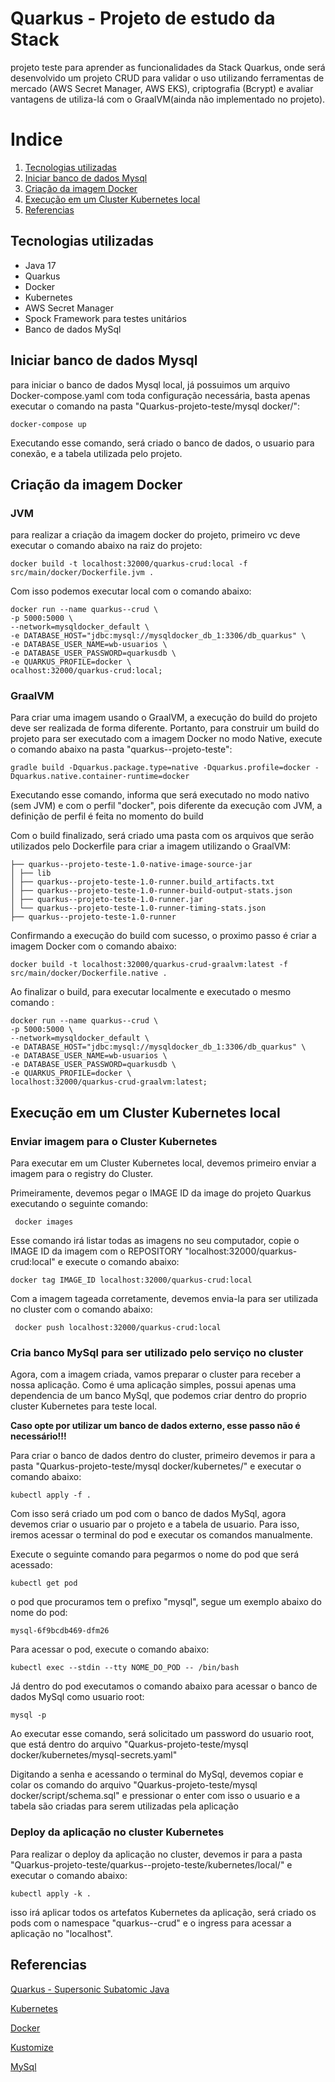 # Quarkus - Projeto de estudo da Stack
projeto teste para aprender as funcionalidades da Stack Quarkus, onde será desenvolvido
um projeto CRUD para validar o uso utilizando ferramentas de mercado (AWS Secret Manager, AWS EKS), criptografia (Bcrypt)
e avaliar vantagens de utiliza-lá com o GraalVM(ainda não implementado no projeto).

# Indice

1. [Tecnologias utilizadas](#tecnologias-utilizadas)
2. [Iniciar banco de dados Mysql](#iniciar-banco-de-dados-mysql)
3. [Criação da imagem Docker](#criação-da-imagem-docker)
4. [Execução em um Cluster Kubernetes local](#execução-em-um-cluster-kubernetes-local)
5. [Referencias](#referencias)

## Tecnologias utilizadas

- Java 17
- Quarkus
- Docker
- Kubernetes
- AWS Secret Manager
- Spock Framework para testes unitários
- Banco de dados MySql

## Iniciar banco de dados Mysql

para iniciar o banco de dados Mysql local, já possuimos um arquivo Docker-compose.yaml com
toda configuração necessária, basta apenas executar o comando na pasta 
"Quarkus-projeto-teste/mysql docker/":

```
docker-compose up
```

Executando esse comando, será criado o banco de dados, o usuario para conexão,
e a tabela utilizada pelo projeto.


## Criação da imagem Docker

### JVM

para realizar a criação da imagem docker do projeto, primeiro vc deve executar o
comando abaixo na raiz do projeto:


```
docker build -t localhost:32000/quarkus-crud:local -f src/main/docker/Dockerfile.jvm . 
```

Com isso podemos executar local com o comando abaixo:

```
docker run --name quarkus--crud \
-p 5000:5000 \
--network=mysqldocker_default \
-e DATABASE_HOST="jdbc:mysql://mysqldocker_db_1:3306/db_quarkus" \
-e DATABASE_USER_NAME=wb-usuarios \
-e DATABASE_USER_PASSWORD=quarkusdb \
-e QUARKUS_PROFILE=docker \
ocalhost:32000/quarkus-crud:local;
```

### GraalVM

Para criar uma imagem usando o GraalVM, a execução do build do projeto deve ser realizada de forma diferente.
Portanto, para construir um build do projeto para ser executado com a imagem Docker no modo Native, execute o comando abaixo na pasta "quarkus--projeto-teste":

```
gradle build -Dquarkus.package.type=native -Dquarkus.profile=docker -Dquarkus.native.container-runtime=docker
```

Executando esse comando, informa que será executado no modo nativo (sem JVM) e com o perfil "docker", pois diferente da
execução com JVM, a definição de perfil é feita no momento do build

Com o build finalizado, será criado uma pasta com os arquivos que serão utilizados pelo Dockerfile para criar a imagem utilizando
o GraalVM:

```
├── quarkus--projeto-teste-1.0-native-image-source-jar
│ ├── lib
│ ├── quarkus--projeto-teste-1.0-runner.build_artifacts.txt
│ ├── quarkus--projeto-teste-1.0-runner-build-output-stats.json
│ ├── quarkus--projeto-teste-1.0-runner.jar
│ └── quarkus--projeto-teste-1.0-runner-timing-stats.json
├── quarkus--projeto-teste-1.0-runner
```

Confirmando a execução do build com sucesso, o proximo passo é criar a imagem Docker com o comando abaixo:

```
docker build -t localhost:32000/quarkus-crud-graalvm:latest -f src/main/docker/Dockerfile.native . 
```

Ao finalizar o build, para executar localmente e executado o mesmo comando :

```
docker run --name quarkus--crud \
-p 5000:5000 \
--network=mysqldocker_default \
-e DATABASE_HOST="jdbc:mysql://mysqldocker_db_1:3306/db_quarkus" \
-e DATABASE_USER_NAME=wb-usuarios \
-e DATABASE_USER_PASSWORD=quarkusdb \
-e QUARKUS_PROFILE=docker \
localhost:32000/quarkus-crud-graalvm:latest;
```

## Execução em um Cluster Kubernetes local

### Enviar imagem para o Cluster Kubernetes
Para executar em um Cluster Kubernetes local, devemos primeiro enviar a imagem para o 
registry do Cluster.

Primeiramente, devemos pegar o IMAGE ID da image do projeto Quarkus executando o seguinte comando:

```
 docker images
```

Esse comando irá listar todas as imagens no seu computador, copie o IMAGE ID
da imagem com o REPOSITORY "localhost:32000/quarkus-crud:local" e execute o comando abaixo:

```
docker tag IMAGE_ID localhost:32000/quarkus-crud:local
```

Com a imagem tageada corretamente, devemos envia-la para ser utilizada no cluster com o comando abaixo:

```
 docker push localhost:32000/quarkus-crud:local
```

### Cria banco MySql para ser utilizado pelo serviço no cluster

Agora, com a imagem criada, vamos preparar o cluster para receber a nossa aplicação.
Como é uma aplicação simples, possui apenas uma dependencia de um banco MySql, que podemos criar dentro
do proprio cluster Kubernetes para teste local.

**Caso opte por utilizar um banco de dados externo, esse passo não é necessário!!!**

Para criar o banco de dados dentro do cluster, primeiro devemos ir para a pasta
"Quarkus-projeto-teste/mysql docker/kubernetes/" e executar o comando abaixo:

```
kubectl apply -f .
```

Com isso será criado um pod com o banco de dados MySql, agora devemos criar o usuario
par o projeto e a tabela de usuario. Para isso, iremos acessar o terminal do pod e executar os comandos
manualmente.

Execute o seguinte comando para pegarmos o nome do pod que será acessado:

```
kubectl get pod
```

o pod que procuramos tem o prefixo "mysql", segue um exemplo abaixo do nome do pod:

```
mysql-6f9bcdb469-dfm26
```

Para acessar o pod, execute o comando abaixo:

```
kubectl exec --stdin --tty NOME_DO_POD -- /bin/bash
```

Já dentro do pod executamos o comando abaixo para acessar o banco de dados MySql
como usuario root:

```
mysql -p
```

Ao executar esse comando, será solicitado um password do usuario root, que está dentro do arquivo 
"Quarkus-projeto-teste/mysql docker/kubernetes/mysql-secrets.yaml"

Digitando a senha e acessando o terminal do MySql, devemos copiar e colar os comando do arquivo
"Quarkus-projeto-teste/mysql docker/script/schema.sql" e pressionar o enter
com isso o usuario e a tabela são criadas para serem utilizadas pela aplicação


### Deploy da aplicação no cluster Kubernetes

Para realizar o deploy da aplicação no cluster, devemos ir para a pasta
"Quarkus-projeto-teste/quarkus--projeto-teste/kubernetes/local/" e executar o comando abaixo:

```
kubectl apply -k .
```
isso irá aplicar todos os artefatos Kubernetes da aplicação, será criado os pods com o namespace "quarkus--crud" 
e o ingress para acessar a aplicação no "localhost".

## Referencias

[Quarkus - Supersonic Subatomic Java ](https://quarkus.io/)

[Kubernetes](https://kubernetes.io/pt-br/)

[Docker](https://www.docker.com/)

[Kustomize](https://kustomize.io/)

[MySql](https://www.mysql.com/)





